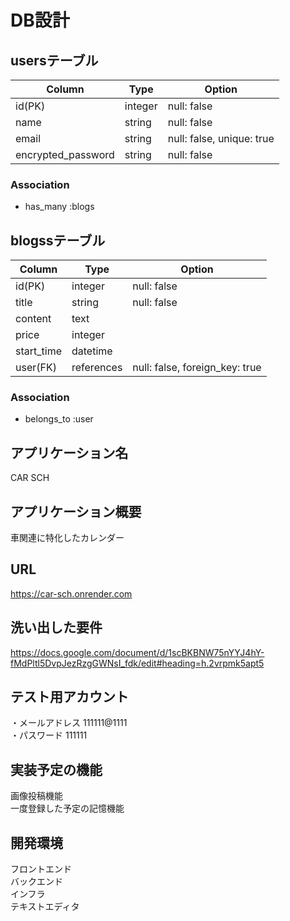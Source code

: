 # DB設計
## usersテーブル
| Column | Type | Option |
|-|-|-|
| id(PK) | integer | null: false |
| name | string | null: false |
| email | string | null: false, unique: true |
| encrypted_password | string | null: false |

### Association
- has_many :blogs

## blogssテーブル
| Column | Type | Option |
|-|-|-|
| id(PK) | integer | null: false |
| title | string | null: false |
| content | text | 
| price | integer | 
| start_time | datetime | 
| user(FK) | references | null: false, foreign_key: true |

### Association
- belongs_to :user

## アプリケーション名
CAR SCH

## アプリケーション概要
車関連に特化したカレンダー

## URL
https://car-sch.onrender.com

## 洗い出した要件
https://docs.google.com/document/d/1scBKBNW75nYYJ4hY-fMdPltl5DvpJezRzgGWNsI_fdk/edit#heading=h.2vrpmk5apt5

## テスト用アカウント
 ・メールアドレス  111111@1111  
 ・パスワード  111111

## 実装予定の機能
 画像投稿機能  
 一度登録した予定の記憶機能

## 開発環境
 フロントエンド  
 バックエンド  
 インフラ  
 テキストエディタ